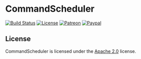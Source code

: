 # CommandScheduler

[![Build Status](https://api.travis-ci.com/LXGaming/CommandScheduler.svg?branch=master)](https://travis-ci.com/LXGaming/CommandScheduler)
[![License](https://lxgaming.github.io/badges/License-Apache%202.0-blue.svg)](https://www.apache.org/licenses/LICENSE-2.0)
[![Patreon](https://lxgaming.github.io/badges/Patreon-donate-yellow.svg)](https://www.patreon.com/lxgaming)
[![Paypal](https://lxgaming.github.io/badges/Paypal-donate-yellow.svg)](https://www.paypal.com/cgi-bin/webscr?cmd=_s-xclick&hosted_button_id=CZUUA6LE7YS44&item_name=CommandScheduler+(from+GitHub.com))

## License
CommandScheduler is licensed under the [Apache 2.0](https://www.apache.org/licenses/LICENSE-2.0) license.
